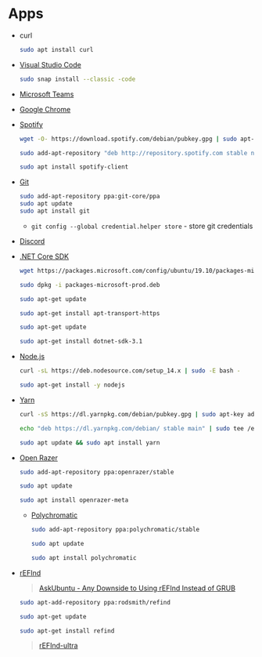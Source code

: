 # Apps

* curl
    ```bash
    sudo apt install curl
    ```
* [Visual Studio Code](https://code.visualstudio.com/docs/setup/linux)

    ```bash
    sudo snap install --classic -code
    ```

* [Microsoft Teams](https://www.microsoft.com/en-us/microsoft-365/microsoft-teams/download-app)

* [Google Chrome](https://www.google.com/chrome/)

* [Spotify](https://www.spotify.com/us/download/linux/)

    ```bash
    wget -O- https://download.spotify.com/debian/pubkey.gpg | sudo apt-key add -

    sudo add-apt-repository "deb http://repository.spotify.com stable non-free"

    sudo apt install spotify-client
    ```

* [Git](https://git-scm.com/download/linux)

    ```bash
    sudo add-apt-repository ppa:git-core/ppa
    sudo apt update
    sudo apt install git
    ```

    * `git config --global credential.helper store` - store git credentials

* [Discord](https://discord.com/download)

* [.NET Core SDK](https://docs.microsoft.com/en-us/dotnet/core/install/linux-package-manager-ubuntu-1910)

    ```bash
    wget https://packages.microsoft.com/config/ubuntu/19.10/packages-microsoft-prod.deb -O packages-microsoft-prod.deb
    
    sudo dpkg -i packages-microsoft-prod.deb

    sudo apt-get update
    
    sudo apt-get install apt-transport-https

    sudo apt-get update

    sudo apt-get install dotnet-sdk-3.1
    ```

* [Node.js](https://github.com/nodesource/distributions/blob/master/README.md#installation-instructions)

    ```bash
    curl -sL https://deb.nodesource.com/setup_14.x | sudo -E bash -

    sudo apt-get install -y nodejs
    ```

* [Yarn](https://classic.yarnpkg.com/en/docs/install#debian-stable)

    ```bash
    curl -sS https://dl.yarnpkg.com/debian/pubkey.gpg | sudo apt-key add -
   
    echo "deb https://dl.yarnpkg.com/debian/ stable main" | sudo tee /etc/apt/sources.list.d/yarn.list

    sudo apt update && sudo apt install yarn
    ```

* [Open Razer](https://openrazer.github.io/#download)

    ```bash
    sudo add-apt-repository ppa:openrazer/stable

    sudo apt update

    sudo apt install openrazer-meta
    ```

    * [Polychromatic](https://polychromatic.app/download/ubuntu/)

        ```bash
        sudo add-apt-repository ppa:polychromatic/stable

        sudo apt update

        sudo apt install polychromatic
        ```

* [rEFInd](https://www.rodsbooks.com/refind/installing.html)

    > [AskUbuntu - Any Downside to Using rEFInd Instead of GRUB](https://askubuntu.com/questions/760875/any-downside-to-using-refind-instead-of-grub)

    ```bash
    sudo apt-add-repository ppa:rodsmith/refind

    sudo apt-get update

    sudo apt-get install refind
    ```

    > [rEFInd-ultra](https://github.com/JaimeStill/rEFInd-ultra)